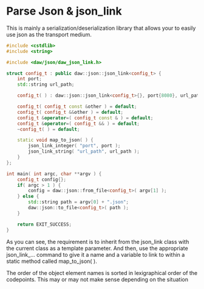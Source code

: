 # Parse Json & json_link

This is mainly a serialization/deserialization library that allows your to easily use json as the transport medium.

```c++
#include <cstdlib>
#include <string>

#include <daw/json/daw_json_link.h>

struct config_t : public daw::json::json_link<config_t> {
	int port;
	std::string url_path;

	config_t( ) : daw::json::json_link<config_t>{}, port{8080}, url_path{"/"} {}

	config_t( config_t const &other ) = default;
	config_t( config_t &&other ) = default;
	config_t &operator=( config_t const & ) = default;
	config_t &operator=( config_t && ) = default;
	~config_t( ) = default;

	static void map_to_json( ) {
		json_link_integer( "port", port );
		json_link_string( "url_path", url_path );
	}
};

int main( int argc, char **argv ) {
	config_t config{};
	if( argc > 1 ) {
		config = daw::json::from_file<config_t>( argv[1] );
	} else {
		std::string path = argv[0] + ".json";
		daw::json::to_file<config_t>( path );
	}

	return EXIT_SUCCESS;
}
```

As you can see, the requirement is to inherit from the json_link class with the current class as a template parameter.  And then, use the appropriate json_link_... command to give it a name and a variable to link to within a static method called map_to_json( ).


The order of the object element names is sorted in lexigraphical order of the codepoints.  This may or may not make sense depending on the situation 
